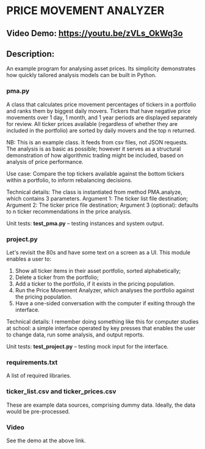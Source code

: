 # PRICE MOVEMENT ANALYZER
## Video Demo: https://youtu.be/zVLs_OkWq3o
## Description:

An example program for analysing asset prices. Its simplicity demonstrates how quickly tailored analysis models can be built in Python.

### **pma.py**

A class that calculates price movement percentages of tickers in a portfolio and ranks them by biggest daily movers. Tickers that have negative price movements over 1 day, 1 month, and 1 year periods are displayed separately for review. All ticker prices available (regardless of whether they are included in the portfolio) are sorted by daily movers and the top n returned.

NB: This is an example class. It feeds from csv files, not JSON requests. The analysis is as basic as possible; however it serves as a structural demonstration of how algorithmic trading might be included, based on analysis of price performance.

Use case: Compare the top tickers available against the bottom tickers within a portfolio, to inform rebalancing decisions.

Technical details: The class is instantiated from method PMA.analyze, which contains 3 parameters. Argument 1: The ticker list file destination; Argument 2: The ticker price file destination; Argument 3 (optional): defaults to n ticker recommendations in the price analysis.

Unit tests: **test_pma.py** – testing instances and system output.

### **project.py**

Let's revisit the 80s and have some text on a screen as a UI. This module enables a user to:
1) Show all ticker items in their asset portfolio, sorted alphabetically;
2) Delete a ticker from the portfolio;
3) Add a ticker to the portfolio, if it exists in the pricing population.
4) Run the Price Movement Analyzer, which analyses the portfolio against the pricing population.
5) Have a one-sided conversation with the computer if exiting through the interface.

Technical details: I remember doing something like this for computer studies at school: a simple interface operated by key presses that enables the user to change data, run some analysis, and output reports.

Unit tests: **test_project.py** – testing mock input for the interface.

### **requirements.txt**

A list of required libraries.

### **ticker_list.csv and ticker_prices.csv**

These are example data sources, comprising dummy data. Ideally, the data would be pre-processed.

### **Video**

See the demo at the above link.

